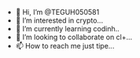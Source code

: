 - 👋 Hi, I’m @TEGUH050581
- 👀 I’m interested in crypto...
- 🌱 I’m currently learning codinh..
- 💞️ I’m looking to collaborate on cl+...
- 📫 How to reach me just tipe...

<!---
TEGUH050581/TEGUH050581 is a ✨ special ✨ repository because its `README.md` (this file) appears on your GitHub profile.
You can click the Preview link to take a look at your changes.
--->
